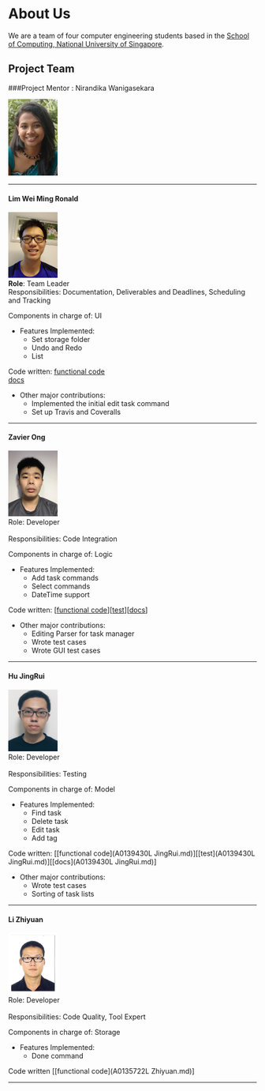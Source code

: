 
# About Us

We are a team of four computer engineering students based in the [School of Computing, National University of Singapore](http://www.comp.nus.edu.sg).

## Project Team

###Project Mentor :  Nirandika Wanigasekara  

<img src="images/CIMG2539.JPG" width="100"><br>

-----

#### Lim Wei Ming Ronald

<img src = "images/20160829_233629(1).jpg" width="100"><br>
**Role**: Team Leader <br>
Responsibilities: Documentation, Deliverables and Deadlines, Scheduling and Tracking

Components in charge of: UI

* Features Implemented:<br>
	* Set storage folder<br>
	* Undo and Redo<br>
	* List

Code written: [functional code](A0147890U.md) <br>
[docs](A0147890U.md)

* Other major contributions:<br>
	* Implemented the initial edit task command
	* Set up Travis and Coveralls
	
-----

#### Zavier Ong 
<img src = "images/IMG_5660.JPG" width="100"><br>
Role: Developer <br>  
Responsibilities: Code Integration

Components in charge of: Logic
* Features Implemented:<br>
	* Add task commands
	* Select commands
	* DateTime support

Code written: [[functional code](A0138993L.md)][[test](A0138993L.md)][[docs](A0138993L.md)]

* Other major contributions:<br>
	* Editing Parser for task manager
	* Wrote test cases
	* Wrote GUI test cases

-----

#### Hu JingRui
<img src = "images/jingrui.JPG" width="100"><br>
Role: Developer <br>  
Responsibilities: Testing

Components in charge of: Model
* Features Implemented:<br>
	* Find task
	* Delete task
	* Edit task
	* Add tag
	
Code written: [[functional code](A0139430L JingRui.md)][[test](A0139430L JingRui.md)][[docs](A0139430L JingRui.md)]

* Other major contributions:<br>
	* Wrote test cases
	* Sorting of task lists

-----

#### Li Zhiyuan
<img src = "images/scan0002.jpg" width="100"><br>
Role: Developer <br>  
Responsibilities: Code Quality, Tool Expert

Components in charge of: Storage
* Features Implemented:<br>
	* Done command
	
Code written [[functional code](A0135722L Zhiyuan.md)]
	
	
-----
